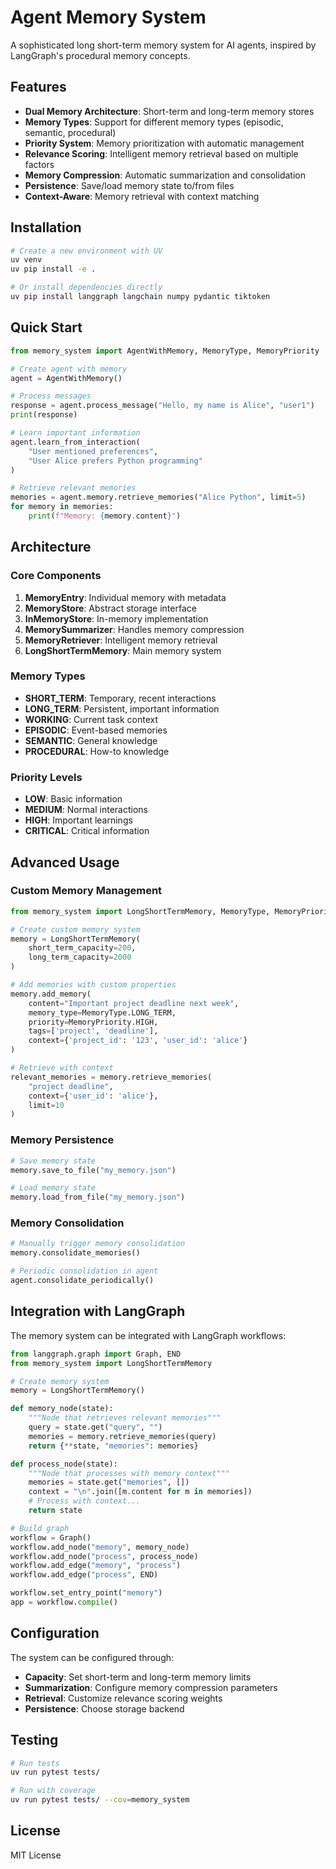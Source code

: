 # Agent Memory System

A sophisticated long short-term memory system for AI agents, inspired by LangGraph's procedural memory concepts.

## Features

- **Dual Memory Architecture**: Short-term and long-term memory stores
- **Memory Types**: Support for different memory types (episodic, semantic, procedural)
- **Priority System**: Memory prioritization with automatic management
- **Relevance Scoring**: Intelligent memory retrieval based on multiple factors
- **Memory Compression**: Automatic summarization and consolidation
- **Persistence**: Save/load memory state to/from files
- **Context-Aware**: Memory retrieval with context matching

## Installation

```bash
# Create a new environment with UV
uv venv
uv pip install -e .

# Or install dependencies directly
uv pip install langgraph langchain numpy pydantic tiktoken
```

## Quick Start

```python
from memory_system import AgentWithMemory, MemoryType, MemoryPriority

# Create agent with memory
agent = AgentWithMemory()

# Process messages
response = agent.process_message("Hello, my name is Alice", "user1")
print(response)

# Learn important information
agent.learn_from_interaction(
    "User mentioned preferences",
    "User Alice prefers Python programming"
)

# Retrieve relevant memories
memories = agent.memory.retrieve_memories("Alice Python", limit=5)
for memory in memories:
    print(f"Memory: {memory.content}")
```

## Architecture

### Core Components

1. **MemoryEntry**: Individual memory with metadata
2. **MemoryStore**: Abstract storage interface
3. **InMemoryStore**: In-memory implementation
4. **MemorySummarizer**: Handles memory compression
5. **MemoryRetriever**: Intelligent memory retrieval
6. **LongShortTermMemory**: Main memory system

### Memory Types

- **SHORT_TERM**: Temporary, recent interactions
- **LONG_TERM**: Persistent, important information
- **WORKING**: Current task context
- **EPISODIC**: Event-based memories
- **SEMANTIC**: General knowledge
- **PROCEDURAL**: How-to knowledge

### Priority Levels

- **LOW**: Basic information
- **MEDIUM**: Normal interactions
- **HIGH**: Important learnings
- **CRITICAL**: Critical information

## Advanced Usage

### Custom Memory Management

```python
from memory_system import LongShortTermMemory, MemoryType, MemoryPriority

# Create custom memory system
memory = LongShortTermMemory(
    short_term_capacity=200,
    long_term_capacity=2000
)

# Add memories with custom properties
memory.add_memory(
    content="Important project deadline next week",
    memory_type=MemoryType.LONG_TERM,
    priority=MemoryPriority.HIGH,
    tags=['project', 'deadline'],
    context={'project_id': '123', 'user_id': 'alice'}
)

# Retrieve with context
relevant_memories = memory.retrieve_memories(
    "project deadline",
    context={'user_id': 'alice'},
    limit=10
)
```

### Memory Persistence

```python
# Save memory state
memory.save_to_file("my_memory.json")

# Load memory state
memory.load_from_file("my_memory.json")
```

### Memory Consolidation

```python
# Manually trigger memory consolidation
memory.consolidate_memories()

# Periodic consolidation in agent
agent.consolidate_periodically()
```

## Integration with LangGraph

The memory system can be integrated with LangGraph workflows:

```python
from langgraph.graph import Graph, END
from memory_system import LongShortTermMemory

# Create memory system
memory = LongShortTermMemory()

def memory_node(state):
    """Node that retrieves relevant memories"""
    query = state.get("query", "")
    memories = memory.retrieve_memories(query)
    return {**state, "memories": memories}

def process_node(state):
    """Node that processes with memory context"""
    memories = state.get("memories", [])
    context = "\n".join([m.content for m in memories])
    # Process with context...
    return state

# Build graph
workflow = Graph()
workflow.add_node("memory", memory_node)
workflow.add_node("process", process_node)
workflow.add_edge("memory", "process")
workflow.add_edge("process", END)

workflow.set_entry_point("memory")
app = workflow.compile()
```

## Configuration

The system can be configured through:

- **Capacity**: Set short-term and long-term memory limits
- **Summarization**: Configure memory compression parameters
- **Retrieval**: Customize relevance scoring weights
- **Persistence**: Choose storage backend

## Testing

```bash
# Run tests
uv run pytest tests/

# Run with coverage
uv run pytest tests/ --cov=memory_system
```

## License

MIT License